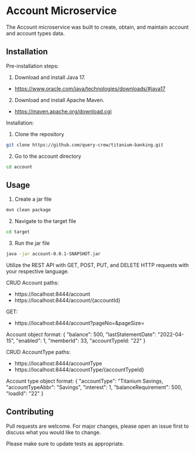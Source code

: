 
# Account Microservice

The Account microservice was built to create, obtain, and maintain account and account types data.

## Installation

Pre-installation steps:
1. Download and install Java 17.
- https://www.oracle.com/java/technologies/downloads/#java17
2. Download and install Apache Maven.
- https://maven.apache.org/download.cgi

Installation:

1. Clone the repository

```bash
git clone https://github.com/query-crew/titanium-banking.git
```
2. Go to the account directory

```bash
cd account
```

## Usage

1. Create a jar file
```bash
mvn clean package
```

2. Navigate to the target file
```bash
cd target
```

3. Run the jar file
```bash
java -jar account-0.0.1-SNAPSHOT.jar
```

Utilize the REST API with GET, POST, PUT, and DELETE HTTP requests with your respective language.

CRUD Account paths:
- https://localhost:8444/account
- https://localhost:8444/account/{accountId}

GET:
- https://localhost:8444/account?pageNo=<number>&pageSize=<number>

Account object format:
{
    "balance": 500,
    "lastStatementDate": "2022-04-15",
    "enabled": 1,
    "memberId": 33,
    "accountTypeId: "22"
}

CRUD AccountType paths:
- https://localhost:8444/accountType
- https://localhost:8444/accountType/{accountTypeId}

Account type object format:
{
    "accountType": "Titanium Savings,
    "accountTypeAbbr": "Savings",
    "interest": 1,
    "balanceRequirement": 500,
    "loadId": "22"
}


## Contributing
Pull requests are welcome. For major changes, please open an issue first to discuss what you would like to change.

Please make sure to update tests as appropriate.
